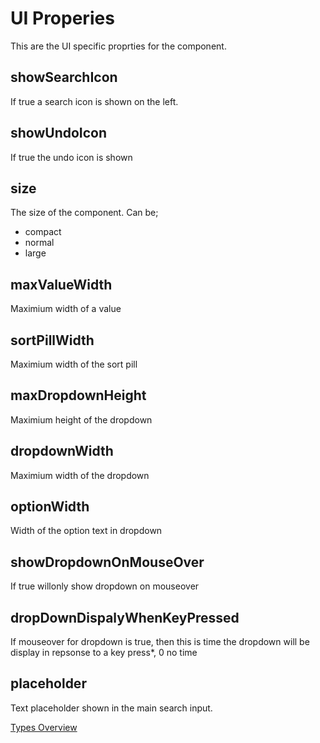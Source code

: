 # UI Properies
This are the UI specific proprties for the component.

## showSearchIcon
If true a search icon is shown on the left.
## showUndoIcon
If true the undo icon is shown
## size
The size of the component. Can be;
- compact
- normal
- large
## maxValueWidth
Maximium width of a value
## sortPillWidth
Maximium width of the sort pill
## maxDropdownHeight
Maximium height of the dropdown
## dropdownWidth
Maximium width of the dropdown
## optionWidth
Width of the option text in dropdown
## showDropdownOnMouseOver
If true willonly show dropdown on mouseover
## dropDownDispalyWhenKeyPressed
If mouseover for dropdown is true, then this is time the dropdown will be display in repsonse to a key press*, 0 no time
## placeholder
Text placeholder shown in the main search input.

[Types Overview](./types/Overview.md)